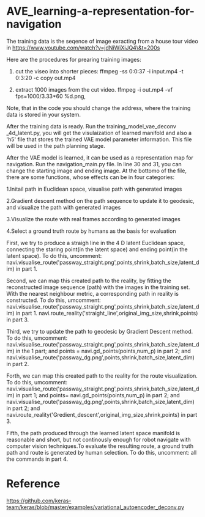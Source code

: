 # AVE_learning-a-representation-for-navigation
The training data is the seqence of image exracting from a house tour video in https://www.youtube.com/watch?v=jdNiWiXiJQ4\&t=200s

Here are the procedures for prearing training images:

1. cut the viseo into shorter pieces:
ffmpeg -ss 0:0:37 -i input.mp4 -t 0:3:20  -c copy out.mp4 

2. extract 1000 images from the cut video.
  ffmpeg -i out.mp4 -vf fps=1000/3.33*60 %d.png,

Note, that in the code you should change the address, where the training data is stored in your system. 

After the training data is ready. Run the training_model_vae_deconv _4d_latent.py,  you will get the visulaization of learned manifold and also a 'h5' file that stores the trained VAE model parameter information. This file will be used in the path planning stage.


After the VAE model is learned, it can be used as a representation map for navigation.
Run the navigation_main.py file. In line 30 and 31, you can change the starting image and ending image. At the bottomo of the file, there are some functions, whose effects can be in four categories:

1.Initail path in Euclidean space, visualise path with generated images

2.Gradient descent method on the path sequence to update it to geodesic, and visualize the path with generated images 

3.Visualize the route with real frames according to generated images

4.Select a ground truth route by humans as the basis for evaluation

First, we try to produce a straigh line in the 4 D latent Euclidean space, connecting the staring point(in the latent space) and ending point(in the latent space). To do this, uncomment: navi.visualise_route('passway_straight.png',points,shrink,batch_size,latent_dim) in part 1.

Second, we can map this created path to the reality, by fitting the reconstructed image sequence (path) with the images in the training set. With the nearest neighbour metric, a corresponding path in reality is constructed. To do this, umcomment:  navi.visualise_route('passway_straight.png',points,shrink,batch_size,latent_dim) in part 1.
navi.route_reality('straight_line',original_img_size,shrink,points) in part 3.

Third, we try to update the path to geodesic by Gradient Descent method. To do this, umcomment: 
navi.visualise_route('passway_straight.png',points,shrink,batch_size,latent_dim) in the 1 part;
and points = navi.gd_points(points,num_p) in part 2;
and navi.visualise_route('passway_dg.png',points,shrink,batch_size,latent_dim) in part 2.


Forth, we can map this created path to the reality for the route visualization. To do this, umcomment: 
navi.visualise_route('passway_straight.png',points,shrink,batch_size,latent_dim) in part 1;
and points= navi.gd_points(points,num_p) in part 2;
and navi.visualise_route('passway_dg.png',points,shrink,batch_size,latent_dim) in part 2;
and navi.route_reality('Gredient_descent',original_img_size,shrink,points) in part 3.

Fifth, the path produced through the learned latent space manifold is reasonable and short, but not continously enough for robot navigate with computer vision techniques.To evaluate the resulting route, a ground truth path and route is generated by human selection.
To do this, uncomment: all the commands in part 4.





# Reference
https://github.com/keras-team/keras/blob/master/examples/variational_autoencoder_deconv.py




